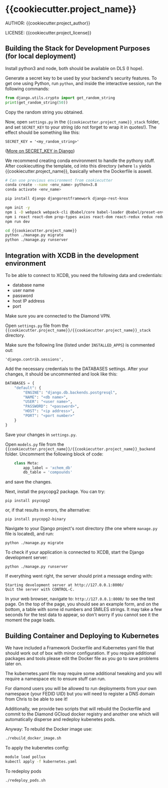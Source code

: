 # {{cookiecutter.project_name}}

AUTHOR: {{cookiecutter.project_author}}

LICENSE: {{cookiecutter.project_license}}

## Building the Stack for Development Purposes (for local deployment)

Install python3 and node, both should be available on DLS (I hope).

Generate a secret key to be used by your backend's security features. To get one using Python, run `python`, and inside the interactive session, run the following commands:
```python
from django.utils.crypto import get_random_string
print(get_random_string(50))
```
Copy the random string you obtained.

Now, open `settings.py` in the `{{cookiecutter.project_name}}_stack` folder, and set `SECRET_KEY` to your string (do not forget to wrap it in quotes!). The effect should be something like this:

`SECRET_KEY = '<my_random_string>' `

([More on SECRET_KEY in Django](https://docs.djangoproject.com/en/3.1/ref/settings/#secret-key))

We recommend creating conda environment to handle the pythony stuff. After cookiecutting the template, cd into this directory (where `ls` yields {{cookiecutter.project_name}}, basically where the Dockerfile is aswell.

```bash
# Can use previous environment from cookiecutter
conda create --name <env_name> python=3.8
conda activate <env_name>

pip install django djangorestframework django-rest-knox

npm init -y
npm i -D webpack webpack-cli @babel/core babel-loader @babel/preset-env @babel/preset-react babel-plugin-transform-class-properties
npm i react react-dom prop-types axios react-dom react-redux redux redux-devtools-extension redux-thunk remote-redux-devtools
npm run dev

cd {{cookiecutter.project_name}}
python ./manage.py migrate
python ./manage.py runserver
```
## Integration with XCDB in the development environment
To be able to connect to XCDB, you need the following data and credentials:
* database name 
* user name
* password
* host IP address
* port

Make sure you are connected to the Diamond VPN.

Open `settings.py` file from the `{{cookiecutter.project_name}}/{{cookiecutter.project_name}}_stack` directory.

Make sure the following line (listed under `INSTALLED_APPS`) is commented out:

`'django.contrib.sessions',`

Add the necessary credentials to the DATABASES settings. After your changes, it should be uncommented and look like this:
```python
DATABASES = {
    "default": {
        "ENGINE": "django.db.backends.postgresql",
        "NAME": "<db name>",
        "USER": "<user name>",
        "PASSWORD": "<password>",
        "HOST": "<ip address>",
        "PORT": "<port number>"
    }
}
```
Save your changes in `settings.py`. 

Open `models.py` file from the `{{cookiecutter.project_name}}/{{cookiecutter.project_name}}_backend` folder. Uncomment the following block of code:
```python
    class Meta:
        app_label = 'xchem_db'
        db_table = 'compounds'
```
and save the changes.

Next, install the psycopg2 package. You can try:

`pip install psycopg2`

or, if that results in errors, the alternative:

`pip install psycopg2-binary`

Navigate to your Django project's root directory (the one where `manage.py` file is located), and run:

`python ./manage.py migrate`

To check if your application is connected to XCDB, start the Django development server:

`python ./manage.py runserver`

If everything went right, the server should print a message ending with:
```
Starting development server at http://127.0.0.1:8000/
Quit the server with CONTROL-C.
```
In your web browser, navigate to: `http://127.0.0.1:8000/` to see the test page. On the top of the page, you should see an example form, and on the bottom, a table with some id numbers and SMILES strings. It may take a few seconds for the test data to appear, so don't worry if you cannot see it the moment the page loads.

## Building Container and Deploying to Kubernetes

We have included a Framework Dockerfile and Kubernetes yaml file that should work out of box with minor configuration.
If you require additional packages and tools please edit the Docker file as you go to save problems later on.

The kubernetes.yaml file may require some additional tweaking and you will require a namespace etc to ensure stuff can run.

For diamond users you will be allowed to run deployments from your own namespace (your FEDID UID) but you will need to register a DNS domain from Chris to be able to see it!

Additionally, we provide two scripts that will rebuild the Dockerfile and commit to the Diamond GCloud docker registry and another one which will automatically disperse and redeploy kubenetes pods.

Anyway:
To rebuild the Docker image use:

```bash
./rebuild_docker_image.sh
```

To apply the kubenetes config:

```bash
module load pollux
kubectl apply -f kubernetes.yaml
```

To redeploy pods

```bash
./redeploy_pods.sh
```

